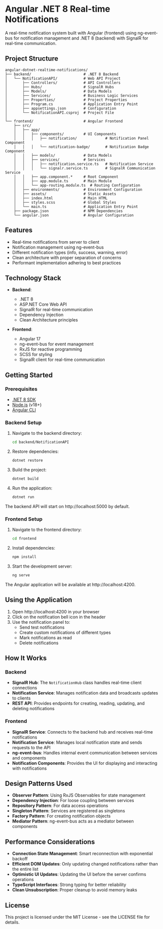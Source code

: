 # Angular .NET 8 Real-time Notifications

A real-time notification system built with Angular (frontend) using ng-event-bus for notification management and .NET 8 (backend) with SignalR for real-time communication.

## Project Structure

```
angular-dotnet-realtime-notifications/
├── backend/                        # .NET 8 Backend
│   └── NotificationAPI/            # Web API Project
│       ├── Controllers/            # API Controllers
│       ├── Hubs/                   # SignalR Hubs
│       ├── Models/                 # Data Models
│       ├── Services/               # Business Logic Services
│       ├── Properties/             # Project Properties
│       ├── Program.cs              # Application Entry Point
│       ├── appsettings.json        # Configuration
│       └── NotificationAPI.csproj  # Project File
│
└── frontend/                       # Angular Frontend
    ├── src/
    │   ├── app/
    │   │   ├── components/         # UI Components
    │   │   │   ├── notification/             # Notification Panel Component
    │   │   │   └── notification-badge/       # Notification Badge Component
    │   │   ├── models/             # Data Models
    │   │   ├── services/           # Services
    │   │   │   ├── notification.service.ts   # Notification Service
    │   │   │   └── signalr.service.ts        # SignalR Communication Service
    │   │   ├── app.component.*     # Root Component
    │   │   ├── app.module.ts       # Main Module
    │   │   └── app-routing.module.ts  # Routing Configuration
    │   ├── environments/           # Environment Configuration
    │   ├── assets/                 # Static Assets
    │   ├── index.html              # Main HTML
    │   ├── styles.scss             # Global Styles
    │   └── main.ts                 # Application Entry Point
    ├── package.json                # NPM Dependencies
    └── angular.json                # Angular Configuration
```

## Features

- Real-time notifications from server to client
- Notification management using ng-event-bus
- Different notification types (info, success, warning, error)
- Clean architecture with proper separation of concerns
- Performant implementation adhering to best practices

## Technology Stack

- **Backend**:
  - .NET 8
  - ASP.NET Core Web API
  - SignalR for real-time communication
  - Dependency Injection
  - Clean Architecture principles

- **Frontend**:
  - Angular 17
  - ng-event-bus for event management
  - RxJS for reactive programming
  - SCSS for styling
  - SignalR client for real-time communication

## Getting Started

### Prerequisites

- [.NET 8 SDK](https://dotnet.microsoft.com/download/dotnet/8.0)
- [Node.js](https://nodejs.org/) (v18+)
- [Angular CLI](https://cli.angular.io/)

### Backend Setup

1. Navigate to the backend directory:
   ```bash
   cd backend/NotificationAPI
   ```

2. Restore dependencies:
   ```bash
   dotnet restore
   ```

3. Build the project:
   ```bash
   dotnet build
   ```

4. Run the application:
   ```bash
   dotnet run
   ```

The backend API will start on http://localhost:5000 by default.

### Frontend Setup

1. Navigate to the frontend directory:
   ```bash
   cd frontend
   ```

2. Install dependencies:
   ```bash
   npm install
   ```

3. Start the development server:
   ```bash
   ng serve
   ```

The Angular application will be available at http://localhost:4200.

## Using the Application

1. Open http://localhost:4200 in your browser
2. Click on the notification bell icon in the header
3. Use the notification panel to:
   - Send test notifications
   - Create custom notifications of different types
   - Mark notifications as read
   - Delete notifications

## How It Works

### Backend

- **SignalR Hub**: The `NotificationHub` class handles real-time client connections
- **Notification Service**: Manages notification data and broadcasts updates to clients
- **REST API**: Provides endpoints for creating, reading, updating, and deleting notifications

### Frontend

- **SignalR Service**: Connects to the backend hub and receives real-time notifications
- **Notification Service**: Manages local notification state and sends requests to the API
- **ng-event-bus**: Handles internal event communication between services and components
- **Notification Components**: Provides the UI for displaying and interacting with notifications

## Design Patterns Used

- **Observer Pattern**: Using RxJS Observables for state management
- **Dependency Injection**: For loose coupling between services
- **Repository Pattern**: For data access operations
- **Singleton Pattern**: Services are registered as singletons
- **Factory Pattern**: For creating notification objects
- **Mediator Pattern**: ng-event-bus acts as a mediator between components

## Performance Considerations

- **Connection State Management**: Smart reconnection with exponential backoff
- **Efficient DOM Updates**: Only updating changed notifications rather than the entire list
- **Optimistic UI Updates**: Updating the UI before the server confirms operations
- **TypeScript Interfaces**: Strong typing for better reliability
- **Clean Unsubscription**: Proper cleanup to avoid memory leaks

## License

This project is licensed under the MIT License - see the LICENSE file for details.
